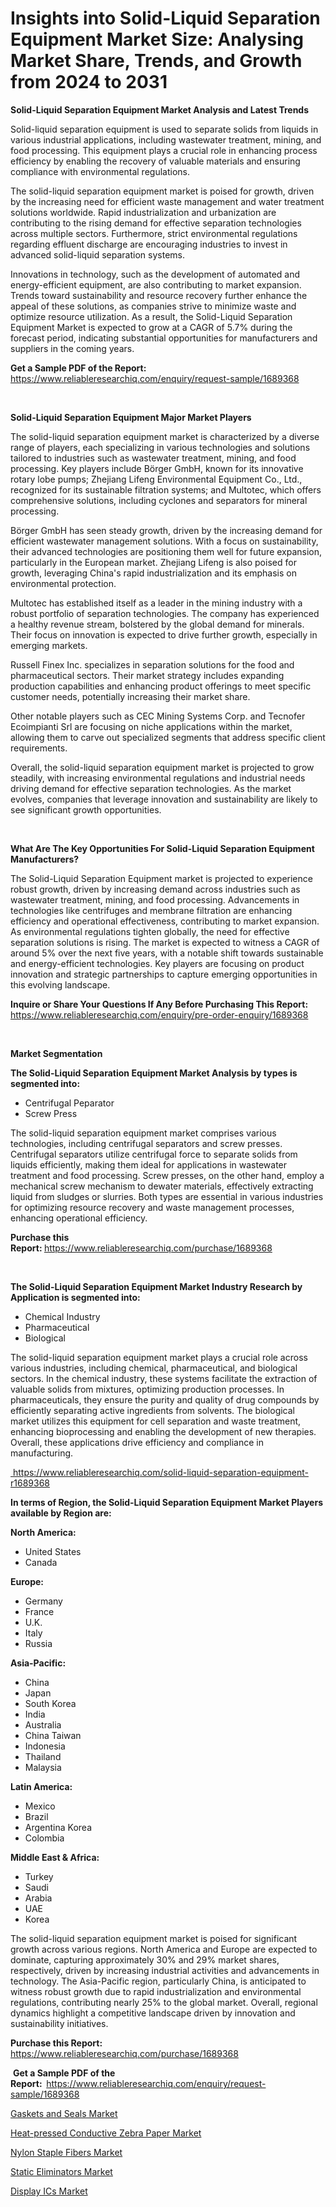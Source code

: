 <p><h1>Insights into Solid-Liquid Separation Equipment Market Size: Analysing Market Share, Trends, and Growth from 2024 to 2031</h1></p><p><strong>Solid-Liquid Separation Equipment Market Analysis and Latest Trends</strong></p>
<p><p>Solid-liquid separation equipment is used to separate solids from liquids in various industrial applications, including wastewater treatment, mining, and food processing. This equipment plays a crucial role in enhancing process efficiency by enabling the recovery of valuable materials and ensuring compliance with environmental regulations. </p><p>The solid-liquid separation equipment market is poised for growth, driven by the increasing need for efficient waste management and water treatment solutions worldwide. Rapid industrialization and urbanization are contributing to the rising demand for effective separation technologies across multiple sectors. Furthermore, strict environmental regulations regarding effluent discharge are encouraging industries to invest in advanced solid-liquid separation systems.</p><p>Innovations in technology, such as the development of automated and energy-efficient equipment, are also contributing to market expansion. Trends toward sustainability and resource recovery further enhance the appeal of these solutions, as companies strive to minimize waste and optimize resource utilization. As a result, the Solid-Liquid Separation Equipment Market is expected to grow at a CAGR of 5.7% during the forecast period, indicating substantial opportunities for manufacturers and suppliers in the coming years.</p></p>
<p><strong>Get a Sample PDF of the Report:&nbsp;</strong> <a href="https://www.reliableresearchiq.com/enquiry/request-sample/1689368?utm_campaign=1577&utm_medium=2&utm_source=Github&utm_content=ia&utm_term=17102024&utm_id=solid-liquid-separation-equipment">https://www.reliableresearchiq.com/enquiry/request-sample/1689368</a></p>
<p>&nbsp;</p>
<p><strong>Solid-Liquid Separation Equipment Major Market Players</strong></p>
<p><p>The solid-liquid separation equipment market is characterized by a diverse range of players, each specializing in various technologies and solutions tailored to industries such as wastewater treatment, mining, and food processing. Key players include Börger GmbH, known for its innovative rotary lobe pumps; Zhejiang Lifeng Environmental Equipment Co., Ltd., recognized for its sustainable filtration systems; and Multotec, which offers comprehensive solutions, including cyclones and separators for mineral processing.</p><p>Börger GmbH has seen steady growth, driven by the increasing demand for efficient wastewater management solutions. With a focus on sustainability, their advanced technologies are positioning them well for future expansion, particularly in the European market. Zhejiang Lifeng is also poised for growth, leveraging China's rapid industrialization and its emphasis on environmental protection.</p><p>Multotec has established itself as a leader in the mining industry with a robust portfolio of separation technologies. The company has experienced a healthy revenue stream, bolstered by the global demand for minerals. Their focus on innovation is expected to drive further growth, especially in emerging markets.</p><p>Russell Finex Inc. specializes in separation solutions for the food and pharmaceutical sectors. Their market strategy includes expanding production capabilities and enhancing product offerings to meet specific customer needs, potentially increasing their market share.</p><p>Other notable players such as CEC Mining Systems Corp. and Tecnofer Ecoimpianti Srl are focusing on niche applications within the market, allowing them to carve out specialized segments that address specific client requirements.</p><p>Overall, the solid-liquid separation equipment market is projected to grow steadily, with increasing environmental regulations and industrial needs driving demand for effective separation technologies. As the market evolves, companies that leverage innovation and sustainability are likely to see significant growth opportunities.</p></p>
<p>&nbsp;</p>
<p><strong>What Are The Key Opportunities For Solid-Liquid Separation Equipment Manufacturers?</strong></p>
<p><p>The Solid-Liquid Separation Equipment market is projected to experience robust growth, driven by increasing demand across industries such as wastewater treatment, mining, and food processing. Advancements in technologies like centrifuges and membrane filtration are enhancing efficiency and operational effectiveness, contributing to market expansion. As environmental regulations tighten globally, the need for effective separation solutions is rising. The market is expected to witness a CAGR of around 5% over the next five years, with a notable shift towards sustainable and energy-efficient technologies. Key players are focusing on product innovation and strategic partnerships to capture emerging opportunities in this evolving landscape.</p></p>
<p><strong>Inquire or Share Your Questions If Any Before Purchasing This Report:</strong> <a href="https://www.reliableresearchiq.com/enquiry/pre-order-enquiry/1689368?utm_campaign=1577&utm_medium=2&utm_source=Github&utm_content=ia&utm_term=17102024&utm_id=solid-liquid-separation-equipment">https://www.reliableresearchiq.com/enquiry/pre-order-enquiry/1689368</a></p>
<p>&nbsp;</p>
<p><strong>Market Segmentation</strong></p>
<p><strong>The Solid-Liquid Separation Equipment Market Analysis by types is segmented into:</strong></p>
<p><ul><li>Centrifugal Peparator</li><li>Screw Press</li></ul></p>
<p><p>The solid-liquid separation equipment market comprises various technologies, including centrifugal separators and screw presses. Centrifugal separators utilize centrifugal force to separate solids from liquids efficiently, making them ideal for applications in wastewater treatment and food processing. Screw presses, on the other hand, employ a mechanical screw mechanism to dewater materials, effectively extracting liquid from sludges or slurries. Both types are essential in various industries for optimizing resource recovery and waste management processes, enhancing operational efficiency.</p></p>
<p><strong>Purchase this Report:&nbsp;</strong><a href="https://www.reliableresearchiq.com/purchase/1689368?utm_campaign=1577&utm_medium=2&utm_source=Github&utm_content=ia&utm_term=17102024&utm_id=solid-liquid-separation-equipment">https://www.reliableresearchiq.com/purchase/1689368</a></p>
<p>&nbsp;</p>
<p><strong>The Solid-Liquid Separation Equipment Market Industry Research by Application is segmented into:</strong></p>
<p><ul><li>Chemical Industry</li><li>Pharmaceutical</li><li>Biological</li></ul></p>
<p><p>The solid-liquid separation equipment market plays a crucial role across various industries, including chemical, pharmaceutical, and biological sectors. In the chemical industry, these systems facilitate the extraction of valuable solids from mixtures, optimizing production processes. In pharmaceuticals, they ensure the purity and quality of drug compounds by efficiently separating active ingredients from solvents. The biological market utilizes this equipment for cell separation and waste treatment, enhancing bioprocessing and enabling the development of new therapies. Overall, these applications drive efficiency and compliance in manufacturing.</p></p>
<p><a href="https://www.reliableresearchiq.com/solid-liquid-separation-equipment-r1689368?utm_campaign=1577&utm_medium=2&utm_source=Github&utm_content=ia&utm_term=17102024&utm_id=solid-liquid-separation-equipment">&nbsp;https://www.reliableresearchiq.com/solid-liquid-separation-equipment-r1689368</a></p>
<p><strong>In terms of Region, the Solid-Liquid Separation Equipment Market Players available by Region are:</strong></p>
<p>
    <p> <strong> North America: </strong>
        <ul>
            <li>United States</li>
            <li>Canada</li>
        </ul>
        </p> 
    <p> <strong> Europe: </strong>
        <ul>
            <li>Germany</li>
            <li>France</li>
            <li>U.K.</li>
            <li>Italy</li>
            <li>Russia</li>
        </ul>
        </p> 
    <p> <strong> Asia-Pacific: </strong>
        <ul>
            <li>China</li>
            <li>Japan</li>
            <li>South Korea</li>
            <li>India</li>
            <li>Australia</li>
            <li>China Taiwan</li>
            <li>Indonesia</li>
            <li>Thailand</li>
            <li>Malaysia</li>
        </ul>
        </p> 
    <p> <strong> Latin America: </strong>
        <ul>
            <li>Mexico</li>
            <li>Brazil</li>
            <li>Argentina Korea</li>
            <li>Colombia</li>
        </ul>
        </p> 
    <p> <strong> Middle East & Africa: </strong>
        <ul>
            <li>Turkey</li>
            <li>Saudi</li>
            <li>Arabia</li>
            <li>UAE</li>
            <li>Korea</li>
        </ul>
    </p>
    </p>
<p><p>The solid-liquid separation equipment market is poised for significant growth across various regions. North America and Europe are expected to dominate, capturing approximately 30% and 29% market shares, respectively, driven by increasing industrial activities and advancements in technology. The Asia-Pacific region, particularly China, is anticipated to witness robust growth due to rapid industrialization and environmental regulations, contributing nearly 25% to the global market. Overall, regional dynamics highlight a competitive landscape driven by innovation and sustainability initiatives.</p></p>
<p><strong>Purchase this Report: </strong><a href="https://www.reliableresearchiq.com/purchase/1689368?utm_campaign=1577&utm_medium=2&utm_source=Github&utm_content=ia&utm_term=17102024&utm_id=solid-liquid-separation-equipment">https://www.reliableresearchiq.com/purchase/1689368</a></p>
<p>&nbsp;<strong>Get a Sample PDF of the Report:&nbsp;&nbsp;</strong><a href="https://www.reliableresearchiq.com/enquiry/request-sample/1689368?utm_campaign=1577&utm_medium=2&utm_source=Github&utm_content=ia&utm_term=17102024&utm_id=solid-liquid-separation-equipment">https://www.reliableresearchiq.com/enquiry/request-sample/1689368</a></p>
<p><strong></strong></p>
<p><p><a href="https://issuu.com/reportprime-2/docs/gaskets-and-seals-market-size-2030._d4903798e91116?utm_campaign=1577&utm_medium=2&utm_source=Github&utm_content=ia&utm_term=17102024&utm_id=solid-liquid-separation-equipment">Gaskets and Seals Market</a></p><p><a href="https://github.com/elizabethdagraca/Market-Research-Report-List-5/blob/main/heat-pressed-conductive-zebra-paper-market.md?utm_campaign=1577&utm_medium=2&utm_source=Github&utm_content=ia&utm_term=17102024&utm_id=solid-liquid-separation-equipment">Heat-pressed Conductive Zebra Paper Market</a></p><p><a href="https://github.com/clalor9ey/Market-Research-Report-List-1/blob/main/nylon-staple-fibers-market.md?utm_campaign=1577&utm_medium=2&utm_source=Github&utm_content=ia&utm_term=17102024&utm_id=solid-liquid-separation-equipment">Nylon Staple Fibers Market</a></p><p><a href="https://www.linkedin.com/pulse/static-eliminators-market-outlook-share-analysis--eqehc?utm_campaign=1577&utm_medium=2&utm_source=Github&utm_content=ia&utm_term=17102024&utm_id=solid-liquid-separation-equipment">Static Eliminators Market</a></p><p><a href="https://www.linkedin.com/pulse/emerging-display-ics-market-opportunities-analysis-investors-mvahe?utm_campaign=1577&utm_medium=2&utm_source=Github&utm_content=ia&utm_term=17102024&utm_id=solid-liquid-separation-equipment">Display ICs Market</a></p></p>